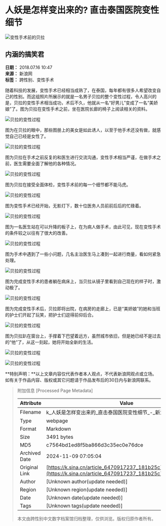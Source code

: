 # 人妖是怎样变出来的? 直击泰国医院变性细节

![变性手术前的贝拉](https://n.sinaimg.cn/sinacn10205/360/w180h180/20191010/0acc-ifrwayx3406277.jpg)

## 内涵的搞笑君

**日期：** 2018.07.16 10:47  
**来源：** 新浪网  
**标签：** 跨性别、变性手术  

随着科技的发展，变性手术已经相当成熟了，在泰国，每年都有很多人希望改变自己的性别。而这组照片所展示的就是一名男子贝拉的整个变性过程，令人高兴的是，贝拉的变性手术相当成功，术后不久，他就从一名“好男儿”变成了一名“美娇娘”了。图为贝拉在变性手术之前，坐在医院长廊的椅子上阅读相关的资料。

![贝拉的变性过程](http://k.sinaimg.cn/n/sinacn10/27/w564h263/20180716/f211-hfkffak3771597.png/w700d1q75cms.jpg)

图为在贝拉的眼中，那些图册上的美女是如此诱人，以至于他手术还没有做，就感觉自己已经是女性了。

![贝拉的变性过程](http://k.sinaimg.cn/n/sinacn10/124/w600h324/20180716/f83f-hfkffak3771728.png/w700d1q75cms.jpg)

图为贝拉在手术之前反复的和医生进行交流沟通，变性手术相当严谨，在做手术之前，医生需要全面了解他的各种情况。

![贝拉的变性过程](http://k.sinaimg.cn/n/sinacn10/114/w586h328/20180716/2f7f-hfkffak3771837.png/w700d1q75cms.jpg)

图为贝拉在接受全面体检，变性手术前的每一个细节都不能马虎。

![贝拉的变性过程](http://k.sinaimg.cn/n/sinacn10/146/w603h343/20180716/db2f-hfkffak3771960.png/w700d1q75cms.jpg)

图为变性手术已经开始，无影灯下，数十位医务人员前前后后的忙碌着。

![贝拉的变性过程](http://k.sinaimg.cn/n/sinacn10/180/w476h504/20180716/0cb3-hfkffak3772092.png/w700d1q75cms.jpg)

图为一名医生站在可以升降的板子上，在为病人做手术，由此可见，现在变性手术的条件较之以往有了很大的改善。

![贝拉的变性过程](http://k.sinaimg.cn/n/sinacn10/103/w574h329/20180716/d1d2-hfkffak3772233.png/w700d1q75cms.jpg)

图为手术中遇到了一些小问题，几名主治医生马上凑到一起进行商量，看如何紧急处理。

![贝拉的变性过程](http://k.sinaimg.cn/n/sinacn10/67/w555h312/20180716/e097-hfkffak3772375.png/w700d1q75cms.jpg)

图为完成变性手术的患者躺在病床上，当贝拉从镜子里看到自己现在的样子时，激动极了。

![贝拉的变性过程](http://k.sinaimg.cn/n/sinacn10/24/w478h346/20180716/4a4a-hfkffak3772482.png/w700d1q75cms.jpg)

图为完成变性手术后，贝拉即将出院，在病房的走廊上，已是“美娇娘”的她和当班的护士们开起了玩笑，把护士们逗得前仰后合。

![贝拉的变性过程](http://k.sinaimg.cn/n/sinacn10/181/w658h323/20180716/ab9a-hfkffak3772607.png/w700d1q75cms.jpg)

图为贝拉趴在窗台上，手撑着下巴望着远方，虽然城市依旧，但是她已经不是过去的“他”了，从这一刻起，她将开始全新的生活。

![贝拉的变性过程](http://k.sinaimg.cn/n/sinacn10/92/w596h296/20180716/8e42-hfkffak3772744.png/w700d1q75cms.jpg)

![贝拉的变性过程](http://k.sinaimg.cn/n/sinacn10/154/w627h327/20180716/7a29-hfkffak3772826.png/w700d1q75cms.jpg)

**特别声明：**以上文章内容仅代表作者本人观点，不代表新浪网观点或立场。如有关于作品内容、版权或其它问题请于作品发布后的30日内与新浪网联系。

> 附加信息 [Processed Page Metadata]
>
> | Attribute       | Value                                  |
> |-----------------|----------------------------------------|
> | Filename        | k_人妖是怎样变出来的_直击泰国医院变性细节_-_新浪.md                             |
> | Type            | webpage                                 |
> | Format          | Markdown                               |
> | Size            | 3491 bytes                           |
> | MD5             | c7564bd1ed8f5ba866d3c35ec0e76dce                                  |
> | Archived Date   | 2024-11-09 07:05:04                             |
> | Original Link   | [https://k.sina.cn/article_6470917237_181b25c75001009dfo.html](https://k.sina.cn/article_6470917237_181b25c75001009dfo.html)                         |
> | Author          | [Unknown author(update needed)]                              |
> | Region          | [Unknown region(update needed)]                              |
> | Date            | [Unknown date(update needed)]                                 |
> | Tags            | [Unknown tags(update needed)]                                 |
>
> 本文由跨性别中文数字档案馆归档整理，仅供浏览。版权归原作者所有。
>